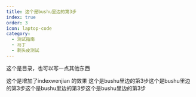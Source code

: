 ```yaml
---
title: 这个是bushu里边的第3步
index: true
order: 3
icon: laptop-code
category:
  - 测试指南
  - 马丁
  - 剥头皮测试
---
```


<Catalog />


这个是目录，也可以写一点其他东西

这个是增加了indexwenjian 的效果
这个是bushu里边的第3步这个是bushu里边的第3步这个是bushu里边的第3步这个是bushu里边的第3步

